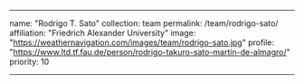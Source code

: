 ---

name: "Rodrigo T. Sato"
collection: team
permalink: /team/rodrigo-sato/
affiliation: "Friedrich Alexander University"
image: "https://weathernavigation.com/images/team/rodrigo-sato.jpg"
profile: "https://www.ltd.tf.fau.de/person/rodrigo-takuro-sato-martin-de-almagro/"
priority: 10

---